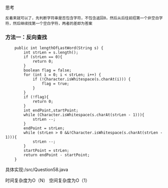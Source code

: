 思考

    反着来就可以了，先判断字符串是否包含字符，不包含返回0，然后从后往前招第一个非空白字符，然后继续找第一个空白字符，两者的差即为答案

### 方法一：反向查找

~~~
    public int lengthOfLastWord(String s) {
        int strLen = s.length();
        if (strLen == 0){
            return 0;
        }
        boolean flag = false;
        for (int i = 0; i < strLen; i++) {
            if (!Character.isWhitespace(s.charAt(i))) {
                flag = true;
            }
        }
        if (!flag){
            return 0;
        }
        int endPoint,startPoint;
        while (Character.isWhitespace(s.charAt(strLen - 1))){
            strLen --;
        }
        endPoint = strLen;
        while (strLen > 0 &&!Character.isWhitespace(s.charAt(strLen - 1))){
            strLen --;
        }
        startPoint = strLen;
        return endPoint - startPoint;
    }
~~~


具体实现:/src/Question58.java

时间复杂度为O（N）
空间复杂度为O（1）